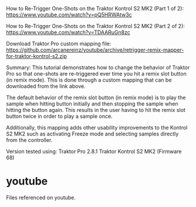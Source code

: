 How to Re-Trigger One-Shots on the Traktor Kontrol S2 MK2 (Part 1 of 2):
https://www.youtube.com/watch?v=pQ5HRWAtw3c

How to Re-Trigger One-Shots on the Traktor Kontrol S2 MK2 (Part 2 of 2):
https://www.youtube.com/watch?v=TDAARuGn8zc


Download Traktor Pro custom mapping file:
https://github.com/arcanereinz/youtube/archive/retrigger-remix-mapper-for-traktor-kontrol-s2.zip


Summary:
This tutorial demonstrates how to change the behavior of Traktor Pro so that one-shots are
re-triggered ever time you hit a remix slot button (in remix mode). This is done through a
custom mapping that can be downloaded from the link above.

The default behavior of the remix slot button (in remix mode) is to play the sample when
hitting button initially and then stopping the sample when hitting the button again. This
results in the user having to hit the remix slot button twice in order to play a sample once.

Additionally, this mapping adds other usability improvements to the Kontrol S2 MK2 such as
activating Freeze mode and selecting samples directly from the controller. 


Version tested using: 
Traktor Pro 2.8.1
Traktor Kontrol S2 MK2 (Firmware 68)

# youtube
Files referenced on youtube.
